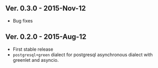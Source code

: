## Ver. 0.3.0 - 2015-Nov-12

* Bug fixes

## Ver. 0.2.0 - 2015-Aug-12

* First stable release
* ``postgresql+green`` dialect for postgresql asynchronous dialect with greenlet
  and asyncio.

